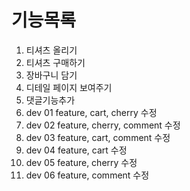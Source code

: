 # 기능목록
1. 티셔츠 올리기
2. 티셔츠 구매하기
3. 장바구니 담기
4. 디테일 페이지 보여주기
5. 댓글기능추가
6. dev 01 feature, cart, cherry 수정
7. dev 02 feature, cherry, comment 수정
8. dev 03 feature, cart, comment 수정
9. dev 04 feature, cart 수정
10. dev 05 feature, cherry 수정
11. dev 06 feature, comment 수정
